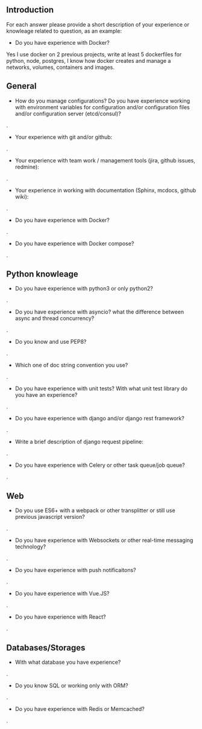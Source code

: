 ## Introduction 

For each answer please provide a short description of your experience or knowleage related to question, as an example:

- Do you have experience with Docker?

Yes I use docker on 2 previous projects, write at least 5 dockerfiles for python, node, postgres, I know how docker creates and manage a networks, volumes, containers and images.

## General

- How do you manage configurations? Do you have experience working with environment variables for configuration and/or configuration files and/or configuration server (etcd/consul)?

.

- Your experience with git and/or github:

.

- Your experience with team work / management tools (jira, github issues, redmine):

.

- Your experience in working with documentation (Sphinx, mcdocs, github wiki):

.

- Do you have experience with Docker?

.

- Do you have experience with Docker compose?

.

## Python knowleage

- Do you have experience with python3 or only python2?

.

- Do you have experience with asyncio? what the difference between async and thread concurrency?

.

- Do you know and use PEP8?

.

- Which one of doc string convention you use?

.

- Do you have experience with unit tests? With what unit test library do you have an experience?

.

- Do you have experience with django and/or django rest framework?

.

- Write a brief description of django request pipeline:

.

- Do you have experience with Celery or other task queue/job queue?

.

## Web

- Do you use ES6+ with a webpack or other transplitter or still use previous javascript version?

.

- Do you have experience with Websockets or other real-time messaging technology?

.

- Do you have experience with push notificaitons?

.

- Do you have experience with Vue.JS?

.

- Do you have experience with React?

.

## Databases/Storages

- With what database you have experience?

.

- Do you know SQL or working only with ORM?

.

- Do you have experience with Redis or Memcached?

.
